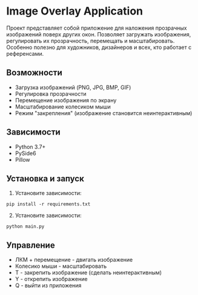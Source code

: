 # Image Overlay Application

Проект представляет собой приложение для наложения прозрачных изображений поверх других окон. Позволяет загружать изображения, регулировать их прозрачность, перемещать и масштабировать. Особенно полезно для художников, дизайнеров и всех, кто работает с референсами.

## Возможности

- Загрузка изображений (PNG, JPG, BMP, GIF)
- Регулировка прозрачности
- Перемещение изображения по экрану
- Масштабирование колесиком мыши
- Режим "закрепления" (изображение становится неинтерактивным)

## Зависимости

- Python 3.7+
- PySide6
- Pillow

## Установка и запуск

1. Установите зависимости:
```
pip install -r requirements.txt
```
2. Установите зависимости:
```
python main.py
```
## Управление
- ЛКМ + перемещение - двигать изображение
- Колесико мыши - масштабировать
- T - закрепить изображение (сделать неинтерактивным)
- Y - открепить изображение
- Q - выйти из приложения
